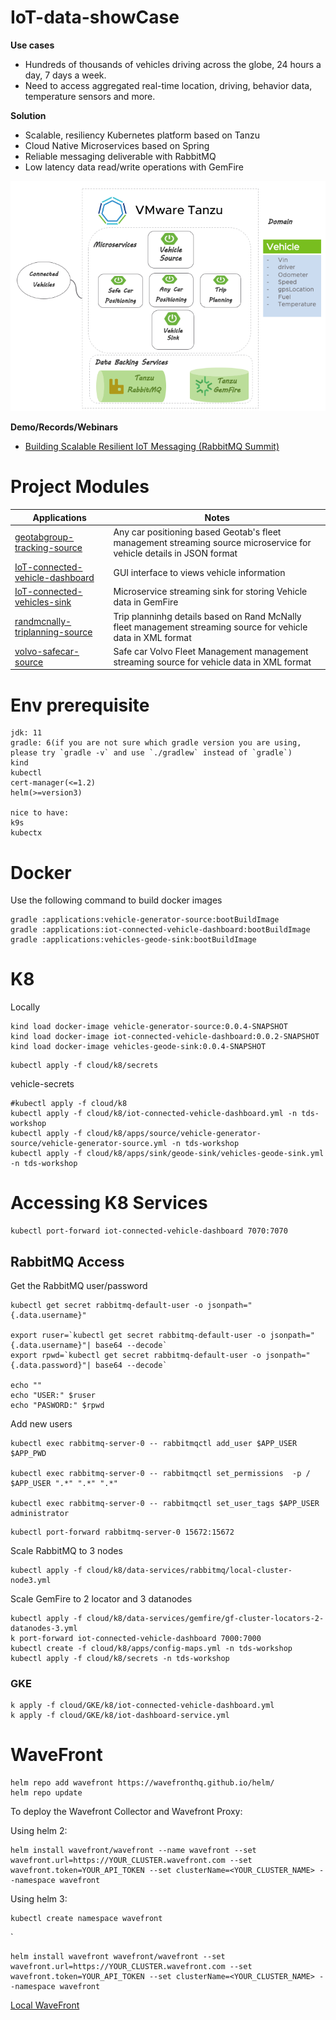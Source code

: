 # IoT-data-showCase


**Use cases**

- Hundreds of thousands of vehicles driving across the globe, 24 hours a day, 7 days a week.
- Need to access aggregated real-time location, driving, behavior data, temperature sensors and more.

**Solution**

- Scalable, resiliency Kubernetes platform based on Tanzu
- Cloud Native Microservices based on Spring
- Reliable messaging deliverable with RabbitMQ
- Low latency data read/write operations with GemFire


![img.png](docs/images/overview.png)

**Demo/Records/Webinars**

- [Building Scalable Resilient IoT Messaging (RabbitMQ Summit)](https://www.youtube.com/watch?v=BWcofi2FKHo) 


# Project Modules


Applications                                                                        |    Notes
-------------------------------------------------------------------------           |    ----------------------
[geotabgroup-tracking-source](applications/geotabgroup-tracking-source)             |    Any car positioning based Geotab's fleet management streaming source microservice for vehicle details in JSON format
[IoT-connected-vehicle-dashboard](applications/IoT-connected-vehicle-dashboard)     |    GUI interface to views vehicle information
[IoT-connected-vehicles-sink](applications/IoT-connected-vehicles-sink)             |    Microservice streaming sink for storing Vehicle data in GemFire
[randmcnally-triplanning-source](applications/randmcnally-triplanning-source)       |    Trip planninhg details based on Rand McNally fleet management streaming source for vehicle data in XML format
[volvo-safecar-source](applications/volvo-safecar-source)                           |    Safe car Volvo Fleet Management management streaming source for vehicle data in XML format

# Env prerequisite

```
jdk: 11
gradle: 6(if you are not sure which gradle version you are using, please try `gradle -v` and use `./gradlew` instead of `gradle`)
kind
kubectl
cert-manager(<=1.2)
helm(>=version3)

nice to have:
k9s
kubectx
```


# Docker

Use the following command to build docker images

```shell script
gradle :applications:vehicle-generator-source:bootBuildImage
gradle :applications:iot-connected-vehicle-dashboard:bootBuildImage
gradle :applications:vehicles-geode-sink:bootBuildImage

```


# K8 

Locally

```shell script
kind load docker-image vehicle-generator-source:0.0.4-SNAPSHOT
kind load docker-image iot-connected-vehicle-dashboard:0.0.2-SNAPSHOT
kind load docker-image vehicles-geode-sink:0.0.4-SNAPSHOT
```

```shell script
kubectl apply -f cloud/k8/secrets
```

vehicle-secrets

```shell script
#kubectl apply -f cloud/k8
kubectl apply -f cloud/k8/iot-connected-vehicle-dashboard.yml -n tds-workshop
kubectl apply -f cloud/k8/apps/source/vehicle-generator-source/vehicle-generator-source.yml -n tds-workshop
kubectl apply -f cloud/k8/apps/sink/geode-sink/vehicles-geode-sink.yml -n tds-workshop
```



# Accessing K8 Services

```shell
kubectl port-forward iot-connected-vehicle-dashboard 7070:7070
```


## RabbitMQ Access 
Get the RabbitMQ user/password
```shell script
kubectl get secret rabbitmq-default-user -o jsonpath="{.data.username}"

export ruser=`kubectl get secret rabbitmq-default-user -o jsonpath="{.data.username}"| base64 --decode`
export rpwd=`kubectl get secret rabbitmq-default-user -o jsonpath="{.data.password}"| base64 --decode`

echo ""
echo "USER:" $ruser
echo "PASWORD:" $rpwd
```


Add new users

```shell
kubectl exec rabbitmq-server-0 -- rabbitmqctl add_user $APP_USER $APP_PWD

kubectl exec rabbitmq-server-0 -- rabbitmqctl set_permissions  -p / $APP_USER ".*" ".*" ".*"

kubectl exec rabbitmq-server-0 -- rabbitmqctl set_user_tags $APP_USER administrator

```


```shell script
kubectl port-forward rabbitmq-server-0 15672:15672
```

Scale RabbitMQ to 3 nodes

```shell script
kubectl apply -f cloud/k8/data-services/rabbitmq/local-cluster-node3.yml
```

Scale GemFire to 2 locator and 3 datanodes

```shell script
kubectl apply -f cloud/k8/data-services/gemfire/gf-cluster-locators-2-datanodes-3.yml
k port-forward iot-connected-vehicle-dashboard 7000:7000
kubectl create -f cloud/k8/apps/config-maps.yml -n tds-workshop
kubectl apply -f cloud/k8/secrets -n tds-workshop
```




### GKE

```shell script
k apply -f cloud/GKE/k8/iot-connected-vehicle-dashboard.yml
k apply -f cloud/GKE/k8/iot-dashboard-service.yml
```



# WaveFront

```shell script
helm repo add wavefront https://wavefronthq.github.io/helm/
helm repo update
```

To deploy the Wavefront Collector and Wavefront Proxy:

Using helm 2:

```shell script
helm install wavefront/wavefront --name wavefront --set wavefront.url=https://YOUR_CLUSTER.wavefront.com --set wavefront.token=YOUR_API_TOKEN --set clusterName=<YOUR_CLUSTER_NAME> --namespace wavefront
```

Using helm 3:

```shell script
kubectl create namespace wavefront
```
`
```shell script
helm install wavefront wavefront/wavefront --set wavefront.url=https://YOUR_CLUSTER.wavefront.com --set wavefront.token=YOUR_API_TOKEN --set clusterName=<YOUR_CLUSTER_NAME> --namespace wavefront
```

[Local WaveFront](https://vmware.wavefront.com/dashboards/integration-kubernetes-clusters#_v01(g:(d:7200,ls:!t,s:1617894218,w:'2h'),p:(cluster_name:(v:gregoryg-cluster))))


